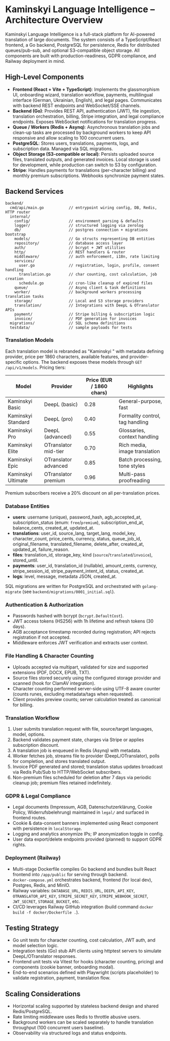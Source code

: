 # Kaminskyi Language Intelligence – Architecture Overview

Kaminskyi Language Intelligence is a full-stack platform for AI-powered translation of large documents. The system consists of a TypeScript/React frontend, a Go backend, PostgreSQL for persistence, Redis for distributed queues/pub-sub, and optional S3-compatible object storage. All components are built with production-readiness, GDPR compliance, and Railway deployment in mind.

## High-Level Components

- **Frontend (React + Vite + TypeScript)**: Implements the glassmorphism UI, onboarding wizard, translation workflow, payments, multilingual interface (German, Ukrainian, English), and legal pages. Communicates with backend REST endpoints and WebSocket/SSE channels.
- **Backend (Go)**: Provides REST API, authentication (JWT), file ingestion, translation orchestration, billing, Stripe integration, and legal compliance endpoints. Exposes WebSocket notifications for translation progress.
- **Queue / Workers (Redis + Asynq)**: Asynchronous translation jobs and clean-up tasks are processed by background workers to keep API responsive and allow scaling to 100 concurrent users.
- **PostgreSQL**: Stores users, translations, payments, logs, and subscription data. Managed via SQL migrations.
- **Object Storage (S3-compatible or local)**: Persists uploaded source files, translated outputs, and generated invoices. Local storage is used for development, while production can switch to S3 by configuration.
- **Stripe**: Handles payments for translations (per-character billing) and monthly premium subscriptions. Webhooks synchronize payment states.

## Backend Services

```
backend/
  cmd/api/main.go           // entrypoint wiring config, DB, Redis, HTTP router
  internal/
    config/                 // environment parsing & defaults
    logger/                 // structured logging via zerolog
    db/                     // postgres connection + migrations bootstrap
    models/                 // Go structs representing DB entities
    repository/             // database access layer
    auth/                   // bcrypt + JWT utilities
    http/                   // REST handlers & router
    middleware/             // auth enforcement, i18n, rate limiting
    services/
      user.go               // registration, login, profile, consent handling
      translation.go        // char counting, cost calculation, job creation
      schedule.go           // cron-like cleanup of expired files
    queue/                  // Asynq client & task definitions
    worker/                 // background workers processing translation tasks
    storage/                // Local and S3 storage providers
    translation/            // Integrations with DeepL & OTranslator APIs
    payment/                // Stripe billing & subscription logic
    invoice/                // PDF generation for invoices
  migrations/               // SQL schema definitions
  testdata/                 // sample payloads for tests
```

### Translation Models

Each translation model is rebranded as "Kaminskyi <Tier>" with metadata defining provider, price per 1860 characters, available features, and provider-specific options. The backend exposes these models through `GET /api/v1/models`. Pricing tiers:

| Model               | Provider      | Price (EUR / 1860 chars) | Highlights |
|---------------------|---------------|---------------------------|------------|
| Kaminskyi Basic     | DeepL (basic) | 0.28                      | General-purpose, fast |
| Kaminskyi Standard  | DeepL (pro)   | 0.40                      | Formality control, tag handling |
| Kaminskyi Pro       | DeepL (advanced) | 0.55                   | Glossaries, context handling |
| Kaminskyi Elite     | OTranslator mid-tier | 0.70                | Rich media, image translation |
| Kaminskyi Epic      | OTranslator advanced | 0.85               | Batch processing, tone styles |
| Kaminskyi Ultimate  | OTranslator premium | 0.96               | Multi-pass proofreading |

Premium subscribers receive a 20% discount on all per-translation prices.

### Database Entities

- **users**: username (unique), password_hash, agb_accepted_at, subscription_status (enum: `free`/`premium`), subscription_end_at, balance_cents, created_at, updated_at.
- **translations**: user_id, source_lang, target_lang, model_key, character_count, price_cents, currency, status, queue_job_id, original_filename, translated_filename, delete_after, created_at, updated_at, failure_reason.
- **files**: translation_id, storage_key, kind (`source`/`translated`/`invoice`), stored_until.
- **payments**: user_id, translation_id (nullable), amount_cents, currency, stripe_session_id, stripe_payment_intent_id, status, created_at.
- **logs**: level, message, metadata JSON, created_at.

SQL migrations are written for PostgreSQL and orchestrated with `golang-migrate` (see `backend/migrations/0001_initial.sql`).

### Authentication & Authorization

- Passwords hashed with bcrypt (`bcrypt.DefaultCost`).
- JWT access tokens (HS256) with 1h lifetime and refresh tokens (30 days).
- AGB acceptance timestamp recorded during registration; API rejects registration if not accepted.
- Middleware enforces JWT verification and extracts user context.

### File Handling & Character Counting

- Uploads accepted via multipart, validated for size and supported extensions (PDF, DOCX, EPUB, TXT).
- Source files stored securely using the configured storage provider and scanned (hook for ClamAV integration).
- Character counting performed server-side using UTF-8 aware counter (counts runes, excluding metadata/tags when requested).
- Client provides preview counts; server calculation treated as canonical for billing.

### Translation Workflow

1. User submits translation request with file, source/target languages, model, options.
2. Backend validates payment state, charges via Stripe or applies subscription discount.
3. A translation job is enqueued in Redis (Asynq) with metadata.
4. Worker fetches job, streams file to provider (DeepL/OTranslator), polls for completion, and stores translated output.
5. Invoice PDF generated and stored; translation status updates broadcast via Redis Pub/Sub to HTTP/WebSocket subscribers.
6. Non-premium files scheduled for deletion after 7 days via periodic cleanup job; premium files retained indefinitely.

### GDPR & Legal Compliance

- Legal documents (Impressum, AGB, Datenschutzerklärung, Cookie Policy, Widerrufsbelehrung) maintained in `legal/` and surfaced in frontend routes.
- Cookie & data-consent banners implemented using React component with persistence in `localStorage`.
- Logging and analytics anonymize IPs; IP anonymization toggle in config.
- User data export/delete endpoints provided (planned) to support GDPR rights.

### Deployment (Railway)

- Multi-stage Dockerfile compiles Go backend and bundles built React frontend into `/app/public` for serving through backend.
- `docker-compose.yml` orchestrates backend, frontend (for local dev), Postgres, Redis, and MinIO.
- Railway variables: `DATABASE_URL`, `REDIS_URL`, `DEEPL_API_KEY`, `OTRANSLATOR_API_KEY`, `STRIPE_SECRET_KEY`, `STRIPE_WEBHOOK_SECRET`, `JWT_SECRET`, `STORAGE_BUCKET`, etc.
- CI/CD leverages Railway GitHub integration (build command `docker build -f docker/Dockerfile .`).

## Testing Strategy

- Go unit tests for character counting, cost calculation, JWT auth, and model selection logic.
- Integration tests (Go) stub API clients using httptest servers to simulate DeepL/OTranslator responses.
- Frontend unit tests via Vitest for hooks (character counting, pricing) and components (cookie banner, onboarding modal).
- End-to-end scenarios defined with Playwright (scripts placeholder) to validate registration, payment, translation flow.

## Scaling Considerations

- Horizontal scaling supported by stateless backend design and shared Redis/PostgreSQL.
- Rate limiting middleware uses Redis to throttle abusive users.
- Background workers can be scaled separately to handle translation throughput (100 concurrent users baseline).
- Observability via structured logs and status endpoints.

